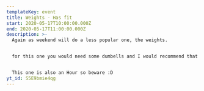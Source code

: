 ```yaml
---
templateKey: event
title: Weights - Has fit
start: 2020-05-17T10:00:00.000Z
end: 2020-05-17T11:00:00.000Z
description: >-
  Again as weekend will do a less popular one, the weights.


  for this one you would need some dumbells and I would recommend that you have a few so two light and two heavy if possible.


  This one is also an Hour so beware :D
yt_id: S5E9bmie4qg
---
```

